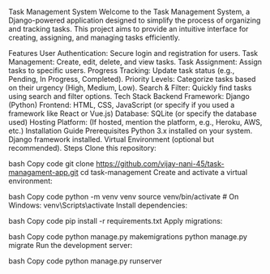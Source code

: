 Task Management System
Welcome to the Task Management System, a Django-powered application designed to simplify the process of organizing and tracking tasks. This project aims to provide an intuitive interface for creating, assigning, and managing tasks efficiently.

Features
User Authentication: Secure login and registration for users.
Task Management: Create, edit, delete, and view tasks.
Task Assignment: Assign tasks to specific users.
Progress Tracking: Update task status (e.g., Pending, In Progress, Completed).
Priority Levels: Categorize tasks based on their urgency (High, Medium, Low).
Search & Filter: Quickly find tasks using search and filter options.
Tech Stack
Backend Framework: Django (Python)
Frontend: HTML, CSS, JavaScript (or specify if you used a framework like React or Vue.js)
Database: SQLite (or specify the database used)
Hosting Platform: (If hosted, mention the platform, e.g., Heroku, AWS, etc.)
Installation Guide
Prerequisites
Python 3.x installed on your system.
Django framework installed.
Virtual Environment (optional but recommended).
Steps
Clone this repository:

bash
Copy code
git clone  https://github.com/vijay-nani-45/task-managament-app.git
cd task-management
Create and activate a virtual environment:

bash
Copy code
python -m venv venv
source venv/bin/activate   # On Windows: venv\Scripts\activate
Install dependencies:

bash
Copy code
pip install -r requirements.txt
Apply migrations:

bash
Copy code
python manage.py makemigrations
python manage.py migrate
Run the development server:

bash
Copy code
python manage.py runserver
